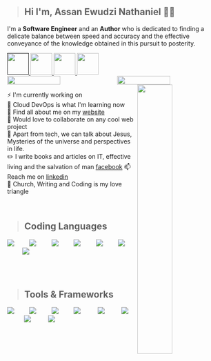 
<!-- <section width="100%" align="center">
<img   src="https://capsule-render.vercel.app/api?type=waving&text=Hi,%20I%20am%20glad%20you%20you%20are%20here.&fontAlign=50&height=170&fontColor=fdfff5&fontSize=20&descAlign=60&descAlignY=50"/>
</section -->
  > ## Hi I'm, Assan Ewudzi Nathaniel 🐱‍💻
   I'm a **Software Engineer** and an **Author** who is dedicated to finding a delicate balance between speed and accuracy and the effective conveyance of the knowledge obtained in this pursuit to posterity.
   
> <section align="right">
  <a  href="">
  <img height="50" src="https://user-images.githubusercontent.com/41119901/186784511-cc840f49-77f1-4a7b-acc3-0e2b0ec7cdb3.png"/>
  </a>
   <a  href="https://www.linkedin.com/in/enassan">
  <img height="50" src="https://user-images.githubusercontent.com/41119901/186783877-91f04242-cfa2-4730-a0db-11e2a5dc0c22.png"/>
  </a>
   <a  href="https://twitter.com/aenathaniel">
  <img height="50" src="https://user-images.githubusercontent.com/41119901/186784018-6840f8c1-9796-4774-87eb-222b2edb92f0.png"/>
   </a>
   <a  href="https://web.facebook.com/profile.php?id=100009019927936">
  <img  height="50" src="https://user-images.githubusercontent.com/41119901/186784033-fd068da2-23cd-47ac-91b8-9d32f75efa62.png"/>
   </a>
</section>
<section>
<div style="display:flex;justify-content: space-between">
<img src="https://github-readme-streak-stats.herokuapp.com/?user=enassa&theme=ayu-mirage&hide_border=true" width="49.5%"/>

<img src="https://github-readme-stats.vercel.app/api?username=enassa&show_icons=true&include_all_commits=true&theme=ayu-mirage&hide_border=true&count_private=true" width="49.5%"/>

</div>  
  </section>


<img align="right" src="https://github-readme-stats.vercel.app/api/top-langs/?username=enassa&layout=compact&theme=ayu-mirage&hide_border=true&count_private=true&langs_count=10" width="40%"/>

⚡ I'm currently working on [](https://github.com/gdscashesi/ashesi-hackers-league)  
🔭 Cloud DevOps is what I'm learning now  
🌱 Find all about me on my [website](https://pixynate.web.app)  
👯 Would love to collaborate on any cool web project    
💬 Apart from tech, we can talk about Jesus, Mysteries of the universe and perspectives in life.  
✏️ I write books and articles on IT, effective living and the salvation of man [facebook]([https://dev.to/faddalibrahim](https://web.facebook.com/people/Nathaniel-E-Assan/100009019927936/))  
📫 Reach me on [linkedin](https://www.linkedin.com/in/enassan)    
🎉 Church, Writing and Coding is my love triangle

<br/>

> ## Coding Languages

<img src="https://skillicons.dev/icons?i=js"/>&nbsp;&nbsp;&nbsp;&nbsp;&nbsp;&nbsp;&nbsp;&nbsp;
<img src="https://skillicons.dev/icons?i=ts"/>&nbsp;&nbsp;&nbsp;&nbsp;&nbsp;&nbsp;&nbsp;&nbsp;
<img src="https://skillicons.dev/icons?i=java"/>&nbsp;&nbsp;&nbsp;&nbsp;&nbsp;&nbsp;&nbsp;&nbsp;
<img src="https://skillicons.dev/icons?i=php"/>&nbsp;&nbsp;&nbsp;&nbsp;&nbsp;&nbsp;&nbsp;&nbsp;
<img src="https://skillicons.dev/icons?i=c++"/>&nbsp;&nbsp;&nbsp;&nbsp;&nbsp;&nbsp;&nbsp;&nbsp;
<img src="https://skillicons.dev/icons?i=sql"/>&nbsp;&nbsp;&nbsp;&nbsp;&nbsp;&nbsp;&nbsp;&nbsp;
<img src="https://skillicons.dev/icons?i=graphql"/>&nbsp;&nbsp;&nbsp;&nbsp;&nbsp;&nbsp;&nbsp;&nbsp;

<br/>
<br/>

> ## Tools & Frameworks

<img src="https://skillicons.dev/icons?i=react"/>&nbsp;&nbsp;&nbsp;&nbsp;&nbsp;&nbsp;&nbsp;&nbsp;
<img src="https://skillicons.dev/icons?i=vue"/>&nbsp;&nbsp;&nbsp;&nbsp;&nbsp;&nbsp;&nbsp;&nbsp;
<img src="https://skillicons.dev/icons?i=nodejs"/>&nbsp;&nbsp;&nbsp;&nbsp;&nbsp;&nbsp;&nbsp;&nbsp;
<img src="https://skillicons.dev/icons?i=git"/>&nbsp;&nbsp;&nbsp;&nbsp;&nbsp;&nbsp;&nbsp;&nbsp;&nbsp;
<img src="https://skillicons.dev/icons?i=googlecloud"/>&nbsp;&nbsp;&nbsp;&nbsp;&nbsp;&nbsp;&nbsp;&nbsp;&nbsp;
<img src="https://skillicons.dev/icons?i=laravel"/>&nbsp;&nbsp;&nbsp;&nbsp;&nbsp;&nbsp;&nbsp;&nbsp;&nbsp;
<img src="https://skillicons.dev/icons?i=postgres"/>&nbsp;&nbsp;&nbsp;&nbsp;&nbsp;&nbsp;&nbsp;&nbsp;&nbsp;
<img src="https://skillicons.dev/icons?i=mysql"/>&nbsp;&nbsp;&nbsp;&nbsp;&nbsp;&nbsp;&nbsp;&nbsp;&nbsp;
<!-- <img src="https://skillicons.dev/icons?i=vim"/>&nbsp;&nbsp;&nbsp;&nbsp;&nbsp;&nbsp;&nbsp;&nbsp;&nbsp; -->



<!--
**enassa/enassa** is a ✨ _special_ ✨ repository because its `README.md` (this file) appears on your GitHub profile.

Here are some ideas to get you started:


- 🔭 I’m currently working on ...
- 🌱 I’m currently learning ...
- 👯 I’m looking to collaborate on ...
- 🤔 I’m looking for help with ...
- 💬 Ask me about ...
- 📫 How to reach me: ...
- 😄 Pronouns: ...
- ⚡ Fun fact: ...
-->



